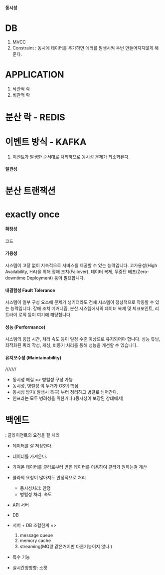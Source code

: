 
#### 동시성 ####
# DB
1. MVCC
2. Constraint
 : 동시에 데이터를 추가하면 에러를 발생시켜 두번 만들어지지않게 해준다.

# APPLICATION
1. 낙관적 락
2. 비관적 락

# 분산 락 - REDIS

# 이벤트 방식 - KAFKA
1. 이벤트가 발생한 순서대로 처리하므로 동시성 문제가 최소화된다.

#### 일관성 ####
# 분산 트랜잭션 
# exactly once

#### 확장성 ####
코드

#### 가용성 #### 
시스템이 고장 없이 지속적으로 서비스를 제공할 수 있는 능력입니다. 고가용성(High Availability, HA)을 위해 장애 조치(Failover), 데이터 복제, 무중단 배포(Zero-downtime Deployment) 등이 필요합니다.

#### 내결함성 Fault Tolerance ####
시스템이 일부 구성 요소에 문제가 생기더라도 전체 시스템이 정상적으로 작동할 수 있는 능력입니다. 장애 조치 메커니즘, 분산 시스템에서의 데이터 복제 및 체크포인트, 리트라이 로직 등이 여기에 해당합니다.

#### 성능 (Performance) ####
시스템의 응답 시간, 처리 속도 등이 일정 수준 이상으로 유지되어야 합니다. 성능 튜닝, 최적화된 쿼리 작성, 캐싱, 비동기 처리를 통해 성능을 개선할 수 있습니다.

#### 유지보수성 (Maintainability) ####




///////

- 동시성 해결 => 병렬성 구성 가능
- 동시성, 병렬성 이 두개가 OS의 핵심
- 동시성 방지( 발생시 복구) 부터 정리하고 병렬로 넘어간다.
- 인프라는 모두 병려성을 위한거다.(동시성이 보장된 상태에서)





# 백엔드
: 클라이언트의 요청을 잘 처리
- 데이터를 잘 저장한다.
- 데이터를 가져온다.
- 가져온 데이터를 클라로부터 받은 데이터를 이용하여 클라가 원하는걸 계산
- 클라의 요청이 많아져도 안정적으로 처리
	- 동시성처리: 안정
	- 병렬성 처리: 속도


- API 서버
- DB
- 서버 + DB 조합한계 => 
	1. message queue
	2. memory cache
	3. streaming(MQ랑 같은거지만 다른기능이지 않나.)
- 특수 기능
- 실시간양방향: 소켓